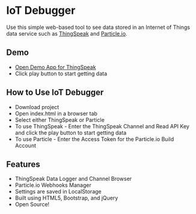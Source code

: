 # IoT Debugger
Use this simple web-based tool to see data stored in an Internet of Things data service such as [ThingSpeak](https://thingspeak.com/channels/9) and [Particle.io](https://build.particle.io/signup).

## Demo
* [Open Demo App for ThingSpeak](https://nothans.github.io/iot-debugger/app/thingspeak.html)
* Click play button to start getting data

## How to Use IoT Debugger
* Download project
* Open index.html in a browser tab
* Select either ThingSpeak or Particle
* To use ThingSpeak - Enter the ThingSpeak Channel and Read API Key and click the play button to start getting data
* To use Particle - Enter the Access Token for the Particle.io Build Account

## Features
* ThingSpeak Data Logger and Channel Browser
* Particle.io Webhooks Manager
* Settings are saved in LocalStorage
* Built using HTML5, Bootstrap, and jQuery
* Open Source!
